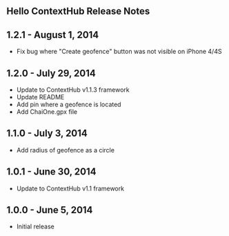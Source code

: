 Hello ContextHub Release Notes
---

## 1.2.1 - August 1, 2014
- Fix bug where "Create geofence" button was not visible on iPhone 4/4S

## 1.2.0 - July 29, 2014
- Update to ContextHub v1.1.3 framework
- Update README
- Add pin where a geofence is located
- Add ChaiOne.gpx file

## 1.1.0 - July 3, 2014
- Add radius of geofence as a circle

## 1.0.1 - June 30, 2014
- Update to ContextHub v1.1 framework

## 1.0.0 - June 5, 2014
- Initial release